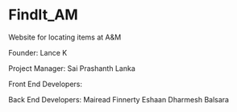 # FindIt_AM
Website for locating items at A&amp;M

Founder: 
Lance K

Project Manager: 
Sai Prashanth Lanka

Front End Developers:

Back End Developers:
Mairead Finnerty
Eshaan Dharmesh Balsara
